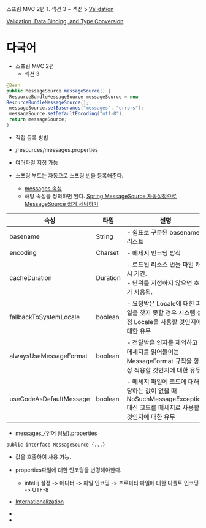 스프링 MVC 2편
		1. 섹션 3 ~ 섹션 5
[Validation](https://docs.spring.io/spring-boot/docs/current/reference/html/io.html#io.validation)

[Validation, Data Binding, and Type Conversion](https://docs.spring.io/spring-framework/reference/core/validation.html)

# 다국어
- 스프링 MVC 2편
	- 섹션 3
```java
@Bean
public MessageSource messageSource() {
 ResourceBundleMessageSource messageSource = new
ResourceBundleMessageSource();
 messageSource.setBasenames("messages", "errors");
 messageSource.setDefaultEncoding("utf-8");
 return messageSource;
}
```
- 직접 등록 방법
- /resources/messages.properties
- 여러파일 지정 가능

- 스프링 부트는 자동으로 스프링 빈을 등록해준다.
	- [messages 속성](https://docs.spring.io/spring-boot/docs/current/reference/html/application-properties.html#application-properties.core.spring.messages.always-use-message-format)
	- 해당 속성을 정의하면 된다.
[Spring MessageSource 자동설정으로 MessageSource 쉽게 세팅하기](https://velog.io/@youjung/Spring-MessageSource-%EC%9E%90%EB%8F%99%EC%84%A4%EC%A0%95%EC%9C%BC%EB%A1%9C-MessageSource-%EC%89%BD%EA%B2%8C-%EC%84%B8%ED%8C%85%ED%95%98%EA%B8%B0)

|속성|타입|설명|기본값|
|---|---|---|---|
|basename|String|- 쉼표로 구분된 basename 리스트|"messages"|
|encoding|Charset|- 메세지 인코딩 방식|StandardCharsets.UTF_8|
|cacheDuration|Duration|- 로드된 리소스 번들 파일 캐시 기간.  <br>- 단위를 지정하지 않으면 초가 사용됨.|영구적으로 캐시됨|
|fallbackToSystemLocale|boolean|- 요청받은 Locale에 대한 파일을 찾지 못할 경우 시스템 설정 Locale을 사용할 것인지에 대한 유무|true|
|alwaysUseMessageFormat|boolean|- 전달받은 인자를 제외하고 메세지를 읽어들이는 MessageFormat 규칙을 항상 적용할 것인지에 대한 유무|false|
|useCodeAsDefaultMessage|boolean|- 메세지 파일에 코드에 대해당하는 값이 없을 때 NoSuchMessageException 대신 코드를 메세지로 사용할 것인지에 대한 유무|false|

- messages_{언어 정보}.properties

`public interface MessageSource {...}`
- 값을 호출하여 사용 가능.

- properties파일에 대한 인코딩을 변경해야한다.
	- intellij 설정 -> 에디터 -> 파일 인코딩 -> 프로퍼티 파일에 대한 디폴트 인코딩 -> UTF-8

- [Internationalization](https://docs.spring.io/spring-boot/docs/current/reference/html/features.html#features.internationalization)
- 
- 